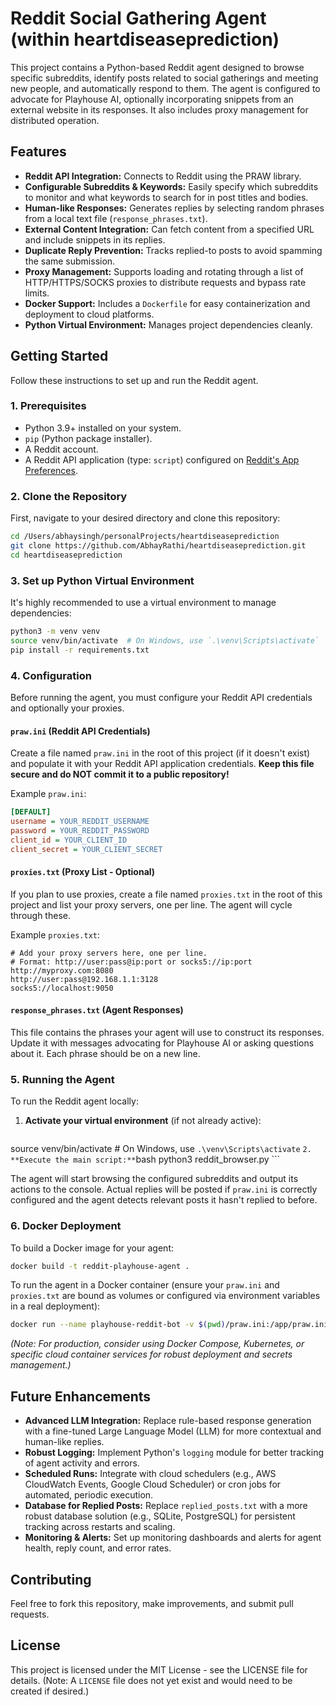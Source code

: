 # Reddit Social Gathering Agent (within heartdiseaseprediction)

This project contains a Python-based Reddit agent designed to browse specific subreddits, identify posts related to social gatherings and meeting new people, and automatically respond to them. The agent is configured to advocate for Playhouse AI, optionally incorporating snippets from an external website in its responses. It also includes proxy management for distributed operation.

## Features

*   **Reddit API Integration:** Connects to Reddit using the PRAW library.
*   **Configurable Subreddits & Keywords:** Easily specify which subreddits to monitor and what keywords to search for in post titles and bodies.
*   **Human-like Responses:** Generates replies by selecting random phrases from a local text file (`response_phrases.txt`).
*   **External Content Integration:** Can fetch content from a specified URL and include snippets in its replies.
*   **Duplicate Reply Prevention:** Tracks replied-to posts to avoid spamming the same submission.
*   **Proxy Management:** Supports loading and rotating through a list of HTTP/HTTPS/SOCKS proxies to distribute requests and bypass rate limits.
*   **Docker Support:** Includes a `Dockerfile` for easy containerization and deployment to cloud platforms.
*   **Python Virtual Environment:** Manages project dependencies cleanly.

## Getting Started

Follow these instructions to set up and run the Reddit agent.

### 1. Prerequisites

*   Python 3.9+ installed on your system.
*   `pip` (Python package installer).
*   A Reddit account.
*   A Reddit API application (type: `script`) configured on [Reddit's App Preferences](https://www.reddit.com/prefs/apps/).

### 2. Clone the Repository

First, navigate to your desired directory and clone this repository:

```bash
cd /Users/abhaysingh/personalProjects/heartdiseaseprediction
git clone https://github.com/AbhayRathi/heartdiseaseprediction.git
cd heartdiseaseprediction
```

### 3. Set up Python Virtual Environment

It's highly recommended to use a virtual environment to manage dependencies:

```bash
python3 -m venv venv
source venv/bin/activate  # On Windows, use `.\venv\Scripts\activate`
pip install -r requirements.txt
```

### 4. Configuration

Before running the agent, you must configure your Reddit API credentials and optionally your proxies.

#### `praw.ini` (Reddit API Credentials)

Create a file named `praw.ini` in the root of this project (if it doesn't exist) and populate it with your Reddit API application credentials. **Keep this file secure and do NOT commit it to a public repository!**

Example `praw.ini`:

```ini
[DEFAULT]
username = YOUR_REDDIT_USERNAME
password = YOUR_REDDIT_PASSWORD
client_id = YOUR_CLIENT_ID
client_secret = YOUR_CLIENT_SECRET
```

#### `proxies.txt` (Proxy List - Optional)

If you plan to use proxies, create a file named `proxies.txt` in the root of this project and list your proxy servers, one per line. The agent will cycle through these.

Example `proxies.txt`:

```
# Add your proxy servers here, one per line.
# Format: http://user:pass@ip:port or socks5://ip:port
http://myproxy.com:8080
http://user:pass@192.168.1.1:3128
socks5://localhost:9050
```

#### `response_phrases.txt` (Agent Responses)

This file contains the phrases your agent will use to construct its responses. Update it with messages advocating for Playhouse AI or asking questions about it. Each phrase should be on a new line.

### 5. Running the Agent

To run the Reddit agent locally:

1.  **Activate your virtual environment** (if not already active):
    ```bash
source venv/bin/activate # On Windows, use `.\venv\Scripts\activate`
    ```
2.  **Execute the main script:**
    ```bash
python3 reddit_browser.py
    ```

The agent will start browsing the configured subreddits and output its actions to the console. Actual replies will be posted if `praw.ini` is correctly configured and the agent detects relevant posts it hasn't replied to before.

### 6. Docker Deployment

To build a Docker image for your agent:

```bash
docker build -t reddit-playhouse-agent .
```

To run the agent in a Docker container (ensure your `praw.ini` and `proxies.txt` are bound as volumes or configured via environment variables in a real deployment):

```bash
docker run --name playhouse-reddit-bot -v $(pwd)/praw.ini:/app/praw.ini:ro -v $(pwd)/proxies.txt:/app/proxies.txt:ro reddit-playhouse-agent
```

*(Note: For production, consider using Docker Compose, Kubernetes, or specific cloud container services for robust deployment and secrets management.)*

## Future Enhancements

*   **Advanced LLM Integration:** Replace rule-based response generation with a fine-tuned Large Language Model (LLM) for more contextual and human-like replies.
*   **Robust Logging:** Implement Python's `logging` module for better tracking of agent activity and errors.
*   **Scheduled Runs:** Integrate with cloud schedulers (e.g., AWS CloudWatch Events, Google Cloud Scheduler) or cron jobs for automated, periodic execution.
*   **Database for Replied Posts:** Replace `replied_posts.txt` with a more robust database solution (e.g., SQLite, PostgreSQL) for persistent tracking across restarts and scaling.
*   **Monitoring & Alerts:** Set up monitoring dashboards and alerts for agent health, reply count, and error rates.

## Contributing

Feel free to fork this repository, make improvements, and submit pull requests.

## License

This project is licensed under the MIT License - see the LICENSE file for details. (Note: A `LICENSE` file does not yet exist and would need to be created if desired.)
